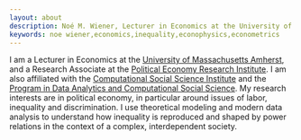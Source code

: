 ```yaml
---
layout: about
description: Noé M. Wiener, Lecturer in Economics at the University of Massachusetts Amherst
keywords: noe wiener,economics,inequality,econophysics,econometrics
---
```


I am a Lecturer in Economics at the [University of Massachusetts Amherst](http://www.umass.edu/economics/), and a Research Associate at the [Political Economy Research Institute](https://www.peri.umass.edu/). I am also affiliated with the [Computational Social Science Institute](http://www.cssi.umass.edu/) and the [Program in Data Analytics and Computational Social Science](https://dacss.umasscreate.net/). My research interests are in political economy, in particular around issues of labor, inequality and discrimination. I use theoretical modeling and modern data analysis to understand how inequality is reproduced and shaped by power relations in the context of a complex, interdependent society.
